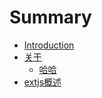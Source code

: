 # Summary

* [Introduction](README.md)
* [关于](guan-yu.md)
    * [哈哈](guan-yu/ha-ha.md)
* [extjs概述](extjsgai-shu.md)

